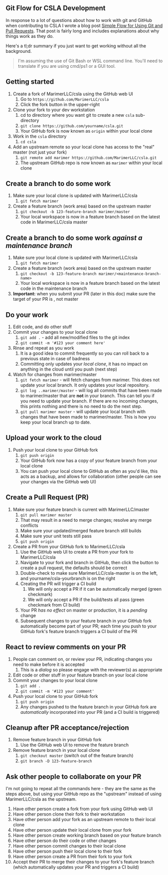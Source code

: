 Git Flow for CSLA Development
-----------------------------
In response to a lot of questions about how to work with git and GitHub when contributing to CSLA I wrote a blog post [Simple Flow for Using Git and Pull Requests](www.lhotka.net/weblog/ASimpleFlowForUsingGitAndPullRequests.aspx
). That post is fairly long and includes explanations about why things work as they do.

Here's a tl;dr summary if you just want to get working without all the background. 

> I'm assuming the use of Git Bash or WSL command line. You'll need to translate if you are using cmd/ps1 or a GUI tool.

## Getting started
1. Create a fork of MarimerLLC/csla using the GitHub web UI
   1. Go to `https://github.com/MarimerLLC/csla`
   1. Click the fork button in the upper-right
1. Clone your fork to your dev workstation
   1. cd to directory where you want git to create a new `csla` sub-directory
   1. `git clone https://github.com/yourname/csla.git` 
   1. Your GitHub fork is now known as `origin` within your local clone
1. Work in the `csla` directory
   1. `cd csla`
1. Add an upstream remote so your local clone has access to the "real" master (not just your fork)
   1. `git remote add marimer https://github.com/MarimerLLC/csla.git`
   1. The upstream GitHub repo is now known as `marimer` within your local clone
   
## Create a branch to do some work
1. Make sure your local clone is updated with MarimerLLC/csla
   1. `git fetch marimer`
1. Create a feature branch (work area) based on the upstream master
   1. `git checkout -b 123-feature-branch marimer/master`
   1. Your local workspace is now in a feature branch based on the latest code in MarimerLLC/csla master

## Create a branch to do some work _against a maintenance branch_
1. Make sure your local clone is updated with MarimerLLC/csla
   1. `git fetch marimer`
1. Create a feature branch (work area) based on the upstream master
   1. `git checkout -b 123-feature-branch marimer/<maintenance-branch-name>`
   1. Your local workspace is now in a feature branch based on the latest code in the maintenance branch
1. **Important:** when you submit your PR (later in this doc) make sure the target of your PR is _<maintenance-branch-name>_, not master

## Do your work
1. Edit code, and do other stuff
1. Commit your changes to your local clone
   1. `git add .` - add all new/modified files to the git index
   1. `git commit -m '#123 your comment here'`
1. Rinse and repeat as you work
   1. It is a good idea to commit frequently so you can roll back to a previous state in case of badness
   1. Committing only updates your _local clone_, it has no impact on anything in the cloud until you push (next step)
1. Watch for changes from marimer/master
   1. `git fetch marimer` - will fetch changes from marimer. This does not update your local branch. It only updates your local repository.
   1. `git log ..marimer/master` - will log all commits that have been made to marimer/master that are **not** in your branch. This can tell you if you need to update your branch. If there are no incoming changes, this prints nothing and there is no need to do the next step.
   1. `git pull marimer master` - will update your local branch with changes that have been made to marimer/master. This is how you keep your local branch up to date.
   
## Upload your work to the cloud
1. Push your local clone to your GitHub fork
   1. `git push origin`
   1. Your GitHub fork now has a copy of your feature branch from your local clone
   1. You can push your local clone to GitHub as often as you'd like, this acts as a backup, and allows for collaboration (other people can see your changes via the GitHub web UI)

## Create a Pull Request (PR)
1. Make sure your feature branch is current with MarimerLLC/master
   1. `git pull marimer master`
   1. That may result in a need to merge changes; resolve any merge conflicts
   1. Make sure your updated/merged feature branch still builds
   1. Make sure your unit tests still pass
   1. `git push origin`
1. Create a PR from your GitHub fork to MarimerLLC/csla
   1. Use the GitHub web UI to create a PR from your fork to MarimerLLC/csla
   1. Navigate to your fork and branch in GitHub, then click the button to create a pull request, the defaults should be correct
   1. Double-check to make sure MarimerLLC/csla-master is on the left, and yourname/csla-yourbranch is on the right
   1. Creating the PR will trigger a CI build
      1. We will only accept a PR if it can be automatically merged (green checkmark)
      1. We will only accept a PR if the build/tests all pass (green checkmark from CI build)
   1. Your PR _has no effect_ on master or production, it is a _pending_ change
   1. Subsequent changes to your feature branch in your GitHub fork automatically become part of your PR; each time you push to your GitHub fork's feature branch triggers a CI build of the PR
   
## React to review comments on your PR
1. People can comment on, or review your PR, indicating changes you need to make before it is accepted
   1. This is a _dialog_ so please engage with the reviewer(s) as appropriate
1. Edit code or other stuff in your feature branch on your local clone
1. Commit your changes to your local clone
   1. `git add .`
   1. `git commit -m '#123 your comment'`
1. Push your local clone to your GitHub fork
   1. `git push origin`
   1. Any changes pushed to the feature branch in your GitHub fork are _automatically_ incorporated into your PR (and a CI build is triggered)

## Cleanup after PR acceptance/rejection
1. Remove feature branch in your GitHub fork
   1. Use the GitHub web UI to remove the feature branch
1. Remove feature branch in your local clone
   1. `git checkout master` (switch out of the feature branch)
   1. `git branch -D 123-feature-branch`

## Ask other people to collaborate on your PR
I'm not going to repeat all the commands here - they are the same as the steps above, but using your GitHub repo as the "upstream" instead of using MarimerLLC/csla as the upstream.

1. Have other person create a fork from your fork using GitHub web UI
1. Have other person clone their fork to their workstation
1. Have other person add your fork as an upstream remote to their local clone
1. Have other person update their local clone from your fork
1. Have other person create working branch based on your feature branch
1. Have other person do their code or other changes
1. Have other person commit changes to their local clone
1. Have other person push their local clone to their fork
1. Have other person create a PR from their fork to your fork
1. Accept their PR to merge their changes to your fork's feature branch (which automatically updates your PR and triggers a CI build)

